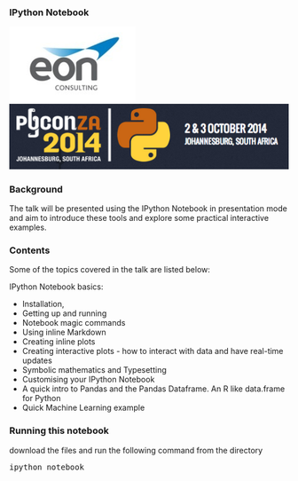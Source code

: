 ### IPython Notebook

![](static/img/eon.png)
![](static/img/pyconza.png)

### Background
The talk will be presented using the IPython Notebook in presentation mode and aim to introduce these tools and explore some practical interactive examples. 

### Contents
Some of the topics covered in the talk are listed below:

IPython Notebook basics:

* Installation, 
* Getting up and running
* Notebook magic commands
* Using inline Markdown
* Creating inline plots
* Creating interactive plots - how to interact with data and have real-time updates
* Symbolic mathematics and Typesetting
* Customising your IPython Notebook
* A quick intro to Pandas and the Pandas Dataframe. An R like data.frame for Python
* Quick Machine Learning example


### Running this notebook
download the files and run the following command from the directory
<pre>
ipython notebook
</pre>
